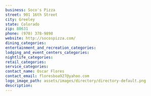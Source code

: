 ```yaml
---
business: Soco's Pizza
street: 901 16th Street
city: Greeley
state: Colorado
zip: 80631
phone: (970) 378-9898
website: http://socospizza.com/
dining_categories: 
entertainment_and_recreation_categories: 
lodging_and_event_centers_categories: 
nightlife_categories: 
retail_categories: 
service_categories: 
contact_name: Oscar Flores
contact_email: floresboa927@yahoo.com
logo_image_path: assets/images/directory/directory-default.png
description: 
---
```


